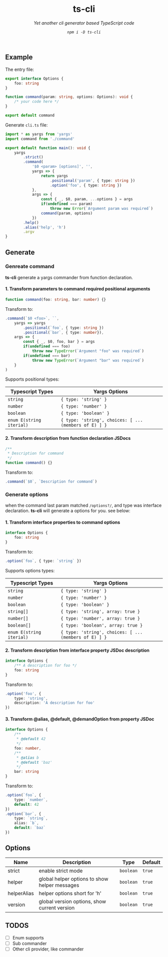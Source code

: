 <br/>

<div align=center>

# ts-cli

_Yet another cli generator based TypeScript code_

_`npm i -D ts-cli`_

</div>

<br />


## Example

The entry file:

```ts
export interface Options {
    foo: string
}

function command(param: string, options: Options): void {
    /* your code here */
}

export default command
```

Generate `cli.ts` file:

```ts
import * as yargs from 'yargs'
import command from './command'

export default function main(): void {
    yargs
        .strict()
        .command(
            '$0 <param> [options]', '', 
            yargs => {
                return yargs
                    .positional('param', { type: string })
                    .option('foo', { type: string })
            },
            args => {
                const { _, $0, param, ...options } = args
                if(undefined === param) 
                    throw new Error(`Argument param was required`)
                command(param, options)
            })
        .help()
        .alias('help', 'h')
        .argv
}
```

## Generate

### Genreate command

**ts-cli** generate a yargs commander from function declaration.

#### 1. Transform parameters to command required positional arguments

```ts
function command(foo: string, bar: number) {}
```

Transform to:

```ts
.command(`$0 <foo>`, ``, 
    yargs => yargs
        .positional(`foo`, { type: string })
        .positional(`bar`, { type: number}),
    args => {
        const { _, $0, foo, bar } = args
        if(undefined === foo) 
            throw new TypeError(`Argument "foo" was required`)
        if(undefined === bar) 
            throw new TypeError(`Argument "bar" was required`)
    }
)
```

Supports positional types:

| Typescript Types | Yargs Options |
|------|-------|
| `string` | `{ type: 'string' }` |
| `number` | `{ type: 'number' }` |
| `boolean` | `{ type: 'boolean' }` |
| `enum E(string iterial)` | `{ type: 'string', choices: [ ...(members of E) ] }` |


#### 2. Transform description from function declaration JSDocs

```ts
/**
 * Description for command
 */
function command() {}
```

Transform to:

```ts
.command(`$0`, `Description for command`)
```


### Generate options

when the command last param matched `/options?/`, and type was interface declaration. **ts-cli** will generate a options for you. see below: 

#### 1. Transform interface properties to command options

```ts
interface Options {
    foo: string
}
```

Transform to:

```ts
.option(`foo`, { type: `string` })
```

Supports options types:

| Typescript Types | Yargs Options |
|------|-------|
| `string` | `{ type: 'string' }` |
| `number` | `{ type: 'number' }` |
| `boolean` | `{ type: 'boolean' }` |
| `string[]` | `{ type: 'string', array: true }` |
| `number[]` | `{ type: 'number', array: true }` |
| `boolean[]` | `{ type: 'boolean', array: true }` |
| `enum E(string iterial)` | `{ type: 'string', choices: [ ...(members of E) ] }` |


#### 2. Transform description from interface property JSDoc description 

```ts
interface Options {
    /** A description for foo */
    foo: string
}
```

Transform to:

```ts
.option('foo', {
    type: 'string',
    description: 'A description for foo'
})
```

#### 3. Transform @alias, @default, @demandOption from property JSDoc

```ts
interface Options {
    /** 
     * @default 42
     */
    foo: number,
    /**
     * @alias b
     * @default 'baz'
     */
    bar: string
}
```

Transform to:

```ts
.option(`foo`, {
    type: `number`,
    default: 42
})
.option(`bar`, {
    type: `string`,
    alias: `b`,
    default: `baz`
})
```

## Options

| Name | Description | Type | Default | 
|------|-------|--------|---------|
| strict | enable strict mode | `boolean` | `true` |
| helper | global helper options to show helper messages  | `boolean` | `true` |
| helperAlias | helper options short for 'h'  | `boolean` | `true` |
| version | global version options, show current version  | `boolean` | `true` |

## TODOS

- [ ] Enum supports
- [ ] Sub commander
- [ ] Other cli provider, like commander
